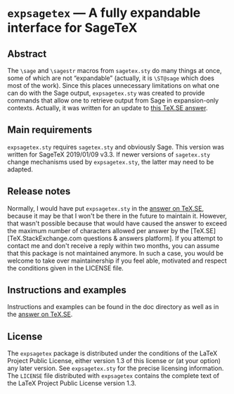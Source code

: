 # `expsagetex` — A fully expandable interface for SageTeX

## Abstract

The `\sage` and `\sagestr` macros from `sagetex.sty` do many things at once,
some of which are not “expandable” (actually, it is `\ST@sage` which does most
of the work). Since this places unnecessary limitations on what one can do
with the Sage output, `expsagetex.sty` was created to provide commands that
allow one to retrieve output from Sage in expansion-only contexts. Actually,
it was written for an update to [this TeX.SE answer][answer].

## Main requirements

`expsagetex.sty` requires `sagetex.sty` and obviously Sage. This version was
written for SageTeX 2019/01/09 v3.3. If newer versions of `sagetex.sty` change
mechanisms used by `expsagetex.sty`, the latter may need to be adapted.

## Release notes

Normally, I would have put `expsagetex.sty` in the [answer on TeX.SE][answer],
because it may be that I won't be there in the future to maintain it. However,
that wasn't possible because that would have caused the answer to exceed the
maximum number of characters allowed per answer by the
[TeX.SE][TeX.StackExchange.com questions & answers platform]. If you attempt
to contact me and don't receive a reply within two months, you can assume that
this package is not maintained anymore. In such a case, you would be welcome
to take over maintainership if you feel able, motivated and respect the
conditions given in the LICENSE file.

## Instructions and examples

Instructions and examples can be found in the doc directory as well as in the
[answer on TeX.SE][answer].

## License

The `expsagetex` package is distributed under the conditions of the LaTeX
Project Public License, either version 1.3 of this license or (at your option)
any later version. See `expsagetex.sty` for the precise licensing information.
The `LICENSE` file distributed with `expsagetex` contains the complete text of
the LaTeX Project Public License version 1.3.

  [TeX.SE]: https://tex.stackexchange.com/
  [answer]: https://tex.stackexchange.com/a/521389/73317
